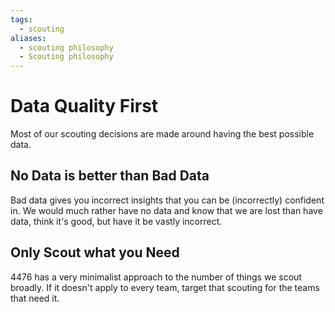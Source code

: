 ```yaml
---
tags:
  - scouting
aliases:
  - scouting philosophy
  - Scouting philosophy
---
```

# Data Quality First

Most of our scouting decisions are made around having the best possible data.

## No Data is better than Bad Data

Bad data gives you incorrect insights that you can be (incorrectly) confident in. We would much rather have no data and know that we are lost than have data, think it's good, but have it be vastly incorrect.

## Only Scout what you Need

4476 has a very minimalist approach to the number of things we scout broadly. If it doesn't apply to every team, target that scouting for the teams that need it.